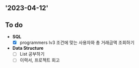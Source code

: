 ## '2023-04-12'

## To do
+ **SQL**
  + [x] programmers lv3 조건에 맞는 사용자와 총 거래금액 조회하기

+ **Data Structure**
  + [ ] List 공부하기
  + [ ] 이력서, 프로젝트 회고 
